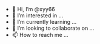 - 👋 Hi, I’m @xyy66
- 👀 I’m interested in ...
- 🌱 I’m currently learning ...
- 💞️ I’m looking to collaborate on ...
- 📫 How to reach me ...  

<!---
xyy66/xyy66 is a ✨ special ✨ repository because its `README.md` (this file) appears on your GitHub profile.
You can click the Preview link to take a look at your changes.
--->
